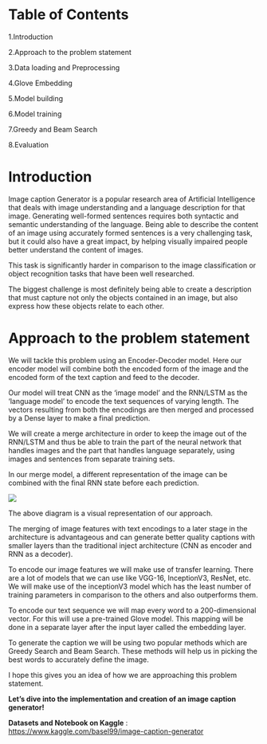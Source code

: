 # **Table of Contents**
1.Introduction

2.Approach to the problem statement

3.Data loading and Preprocessing

4.Glove Embedding

5.Model building

6.Model training

7.Greedy and Beam Search

8.Evaluation


# **Introduction**

Image caption Generator is a popular research area of Artificial Intelligence that deals with image understanding and a language description for that image. Generating well-formed sentences requires both syntactic and semantic understanding of the language. Being able to describe the content of an image using accurately formed sentences is a very challenging task, but it could also have a great impact, by helping visually impaired people better understand the content of images. 

This task is significantly harder in comparison to the image classification or object recognition tasks that have been well researched. 

The biggest challenge is most definitely being able to create a description that must capture not only the objects contained in an image, but also express how these objects relate to each other.

# **Approach to the problem statement**
We will tackle this problem using an Encoder-Decoder model. Here our encoder model will combine both the encoded form of the image and the encoded form of the text caption and feed to the decoder.

Our model will treat CNN as the ‘image model’ and the RNN/LSTM as the ‘language model’ to encode the text sequences of varying length. The vectors resulting from both the encodings are then merged and processed by a Dense layer to make a final prediction.

We will create a merge architecture in order to keep the image out of the RNN/LSTM and thus be able to train the part of the neural network that handles images and the part that handles language separately, using images and sentences from separate training sets. 

In our merge model, a different representation of the image can be combined with the final RNN state before each prediction.

![](https://cdn.analyticsvidhya.com/wp-content/uploads/2020/10/Screenshot-2020-10-20-at-7.36.38-PM-768x289.png)

The above diagram is a visual representation of our approach.

The merging of image features with text encodings to a later stage in the architecture is advantageous and can generate better quality captions with smaller layers than the traditional inject architecture (CNN as encoder and RNN as a decoder).

To encode our image features we will make use of transfer learning. There are a lot of models that we can use like VGG-16, InceptionV3, ResNet, etc.
We will make use of the inceptionV3 model which has the least number of training parameters in comparison to the others and also outperforms them.

To encode our text sequence we will map every word to a 200-dimensional vector. For this will use a pre-trained Glove model. This mapping will be done in a separate layer after the input layer called the embedding layer.

To generate the caption we will be using two popular methods which are Greedy Search and Beam Search. These methods will help us in picking the best words to accurately define the image.

I hope this gives you an idea of how we are approaching this problem statement.


**Let’s dive into the implementation and creation of an image caption generator!**


**Datasets and Notebook on Kaggle** : https://www.kaggle.com/basel99/image-caption-generator
